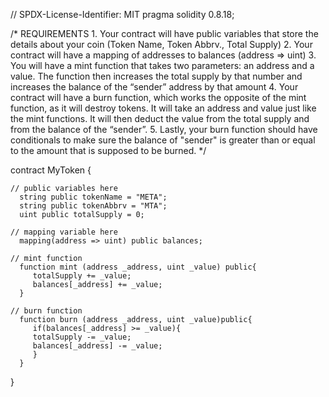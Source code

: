 
// SPDX-License-Identifier: MIT
pragma solidity 0.8.18;

/*
       REQUIREMENTS
    1. Your contract will have public variables that store the details about your coin (Token Name, Token Abbrv., Total Supply)
    2. Your contract will have a mapping of addresses to balances (address => uint)
    3. You will have a mint function that takes two parameters: an address and a value. 
       The function then increases the total supply by that number and increases the balance 
       of the “sender” address by that amount
    4. Your contract will have a burn function, which works the opposite of the mint function, as it will destroy tokens. 
       It will take an address and value just like the mint functions. It will then deduct the value from the total supply 
       and from the balance of the “sender”.
    5. Lastly, your burn function should have conditionals to make sure the balance of "sender" is greater than or equal 
       to the amount that is supposed to be burned.
*/

contract MyToken {

    // public variables here
      string public tokenName = "META";
      string public tokenAbbrv = "MTA";
      uint public totalSupply = 0;

    // mapping variable here
      mapping(address => uint) public balances;
      
    // mint function
      function mint (address _address, uint _value) public{
         totalSupply += _value;
         balances[_address] += _value;
      }

    // burn function
      function burn (address _address, uint _value)public{
         if(balances[_address] >= _value){
         totalSupply -= _value;
         balances[_address] -= _value;
         }
      }
}
